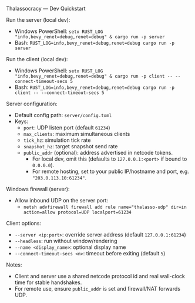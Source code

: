 Thalassocracy — Dev Quickstart

Run the server (local dev):
- Windows PowerShell: `setx RUST_LOG "info,bevy_renet=debug,renet=debug" & cargo run -p server`
- Bash: `RUST_LOG=info,bevy_renet=debug,renet=debug cargo run -p server`

Run the client (local dev):
- Windows PowerShell: `setx RUST_LOG "info,bevy_renet=debug,renet=debug" & cargo run -p client -- --connect-timeout-secs 5`
- Bash: `RUST_LOG=info,bevy_renet=debug,renet=debug cargo run -p client -- --connect-timeout-secs 5`

Server configuration:
- Default config path: `server/config.toml`
- Keys:
  - `port`: UDP listen port (default `61234`)
  - `max_clients`: maximum simultaneous clients
  - `tick_hz`: simulation tick rate
  - `snapshot_hz`: target snapshot send rate
  - `public_addr` (optional): address advertised in netcode tokens.
    - For local dev, omit this (defaults to `127.0.0.1:<port>` if bound to `0.0.0.0`).
    - For remote hosting, set to your public IP/hostname and port, e.g. `"203.0.113.10:61234"`.

Windows firewall (server):
- Allow inbound UDP on the server port:
  - `netsh advfirewall firewall add rule name="thalasso-udp" dir=in action=allow protocol=UDP localport=61234`

Client options:
- `--server <ip:port>`: override server address (default `127.0.0.1:61234`)
- `--headless`: run without window/rendering
- `--name <display_name>`: optional display name
- `--connect-timeout-secs <n>`: timeout before exiting (default `5`)

Notes:
- Client and server use a shared netcode protocol id and real wall-clock time for stable handshakes.
- For remote use, ensure `public_addr` is set and firewall/NAT forwards UDP.
